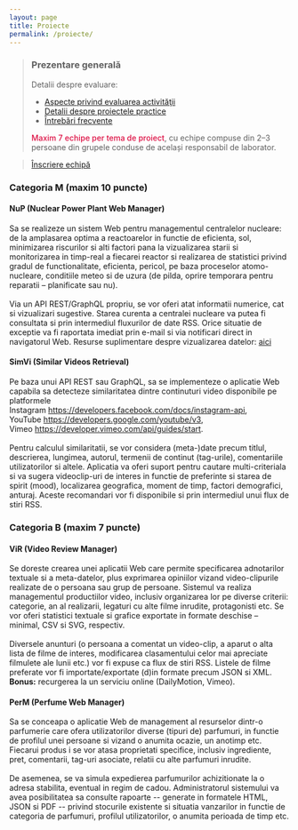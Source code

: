 ```yaml
---
layout: page
title: Proiecte
permalink: /proiecte/
---
```


> ### ️Prezentare generală
> Detalii despre evaluare:
> - <a href="https://profs.info.uaic.ro/~busaco/teach/courses/web/web-exam.html" target="_blank">Aspecte privind evaluarea activităţii </a>
> - <a href="https://profs.info.uaic.ro/~busaco/teach/courses/web/web-projects.html" target="_blank">Detalii despre proiectele practice </a> 
> - <a href="https://docs.google.com/document/d/1-kwayc6-iC5EqXXyk_laMbKxfNhz_wZPxkPNwUZPnsE/edit" target="_blank">Întrebări frecvente </a>
>
> <b style="color: #d14; font-weight:500;">Maxim 7 echipe per tema de proiect</b>, cu echipe compuse din 2–3 persoane din grupele conduse de același responsabil de laborator.
<blockquote class="slides">
    <a href="https://docs.google.com/forms/d/e/1FAIpQLSe9846o2ZHCQ4SxFs-yUOmsoKvQlAIWvFoHwWK2uHXGSGIX-Q/viewform?usp=sf_link" class="slides-link">Înscriere echipă</a>
</blockquote>

### Categoria M (maxim 10 puncte)

<div class="card" markdown="1">

#### <span> <b>NuP</b> (Nuclear Power Plant Web Manager) </span>

Sa se realizeze un sistem Web pentru managementul centralelor nucleare: de la amplasarea optima a 
reactoarelor in functie de eficienta, sol, minimizarea riscurilor si alti factori pana la 
vizualizarea starii si monitorizarea in timp-real a fiecarei reactor si realizarea de 
statistici privind gradul de functionalitate, eficienta, pericol, pe baza proceselor atomo-nucleare, 
conditiile meteo si de uzura (de pilda, oprire temporara pentru reparatii – planificate sau nu). <br> <br>
Via un API REST/GraphQL propriu, se vor oferi atat informatii numerice, cat si vizualizari sugestive. 
Starea curenta a centralei nucleare va putea fi consultata si prin intermediul fluxurilor de date RSS. 
Orice situatie de exceptie va fi raportata imediat prin e-mail si via notificari direct in navigatorul Web.
Resurse suplimentare despre vizualizarea datelor: 
<a href="https://profs.info.uaic.ro/~busaco/teach/courses/cliw/web-film.html#week4">aici</a>

</div>

<div class="card" markdown="1">

#### <b>SimVi</b> (Similar Videos Retrieval)

Pe baza unui API REST sau GraphQL, sa se implementeze o aplicatie Web capabila sa detecteze 
similaritatea dintre continuturi video disponibile pe platformele 
<br> Instagram <https://developers.facebook.com/docs/instagram-api>,
<br> YouTube <https://developers.google.com/youtube/v3>,
<br> Vimeo <https://developer.vimeo.com/api/guides/start>.
<br> <br> Pentru calculul similaritatii, se vor considera (meta-)date precum titlul, descrierea, lungimea, autorul, termenii de continut (tag-urile), comentariile utilizatorilor si altele. Aplicatia va oferi suport pentru cautare multi-criteriala si va sugera videoclip-uri de interes in functie de preferinte si starea de spirit (mood), localizarea geografica, moment de timp, factori demografici, anturaj. Aceste recomandari vor fi disponibile si prin intermediul unui flux de stiri RSS.

</div>

### Categoria B (maxim 7 puncte)

<div class="card" markdown="1">

#### <b>ViR</b> (Video Review Manager)

Se doreste crearea unei aplicatii Web care permite specificarea adnotarilor 
textuale si a meta-datelor, plus exprimarea opiniilor vizand video-clipurile realizate 
de o persoana sau grup de persoane. Sistemul va realiza managementul productiilor video, 
inclusiv organizarea lor pe diverse criterii: categorie, an al realizarii, legaturi cu 
alte filme inrudite, protagonisti etc. Se vor oferi statistici textuale si grafice exportate 
in formate deschise – minimal, CSV si SVG, respectiv.  <br><br>
Diversele anunturi (o persoana a comentat un video-clip, a aparut o alta lista de filme de interes, 
modificarea clasamentului celor mai apreciate filmulete ale lunii etc.) vor fi expuse ca flux de stiri RSS.
Listele de filme preferate vor fi importate/exportate (d)in formate precum JSON si XML. <br>
<b>Bonus:</b> recurgerea la un serviciu online (DailyMotion, Vimeo).   

</div>

<div class="card" markdown="1">

#### <b>PerM</b> (Perfume Web Manager)

Sa se conceapa o aplicatie Web de management al resurselor dintr-o parfumerie care ofera 
utilizatorilor diverse (tipuri de) parfumuri, in functie de profilul unei persoane si 
vizand o anumita ocazie, un anotimp etc. Fiecarui produs i se vor atasa proprietati specifice, 
inclusiv ingrediente, pret, comentarii, tag-uri asociate, relatii cu alte parfumuri inrudite.
<br><br>
De asemenea, se va simula expedierea parfumurilor achizitionate la o adresa stabilita, eventual 
in regim de cadou. Administratorul sistemului va avea posibilitatea sa consulte 
rapoarte -- generate in formatele HTML, JSON si PDF -- privind stocurile existente 
si situatia vanzarilor in functie de categoria de parfumuri, profilul utilizatorilor,
o anumita perioada de timp etc.

</div>